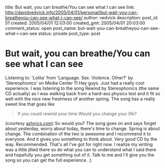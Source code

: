 title: But wait, you can breathe/You can see what I can see
link: http://davidvedvick.info/2005/04/01/personal/but-wait-you-can-breatheyou-can-see-what-i-can-see/
author: vedvick
description: 
post_id: 51
created: 2005/04/01 12:03:00
created_gmt: 2005/04/01 20:03:00
comment_status: open
post_name: but-wait-you-can-breatheyou-can-see-what-i-can-see
status: private
post_type: post

# But wait, you can breathe/You can see what I can see

Listening to: 'Lolita' from 'Language. Sex. Violence. Other?' by 'Stereophonics' on Media Center 11 Hey guys. Just had a really cool experience. I was listening to the song Rewind by Stereophonics (the same CD actually) as I was walking back from a hard-ass physics test and it fit so well with the nice new freshness of another spring. The song has a really sweet line that goes like 

> If you could rewind your time Would you change your life? 

(courtesy [azlyrics.com](http://www.azlyrics.com/lyrics/stereophonics/rewind.html)) So would you? The song goes on and says forget about yesterday, worry about today, there's time to change. Spring is about change. The combination of the two is awesome and I recommend it to everyone. And it gives you something to think about. Very good CD by the way. Recommended. That's all I've got for right now. I realize my writing was a little jilted there so do what you can to understand what I said there and hopefully you get something out of it. Talk to me and I'll give you the song so you can get the full experience. :)